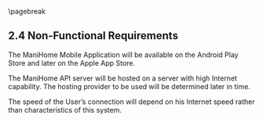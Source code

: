 \pagebreak

## 2.4 Non-Functional Requirements

The ManiHome Mobile Application will be available on the Android Play Store and later on the Apple App Store.

The ManiHome API server will be hosted on a server with high Internet capability. The hosting provider to be used will be determined later in time.

The speed of the User’s connection will depend on his Internet speed rather than characteristics of this system.
